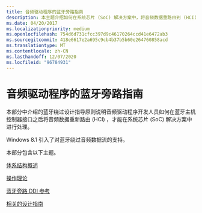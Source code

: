 ```yaml
---
title: 音频驱动程序的蓝牙旁路指南
description: 本主题介绍如何在系统芯片 (SoC) 解决方案中，将音频数据重路由到 (HCI) 的蓝牙主机控制器接口。
ms.date: 04/20/2017
ms.localizationpriority: medium
ms.openlocfilehash: 754d6d731cfcc397d9c46170264ccd41e6472ab3
ms.sourcegitcommit: 418e6617e2a695c9cb4b37b5b60e264760858acd
ms.translationtype: MT
ms.contentlocale: zh-CN
ms.lasthandoff: 12/07/2020
ms.locfileid: "96784931"
---
```

# <a name="bluetooth-bypass-guidelines-for-audio-drivers"></a>音频驱动程序的蓝牙旁路指南


本部分中介绍的蓝牙绕过设计指导原则说明音频驱动程序开发人员如何在蓝牙主机控制器接口之后将音频数据重新路由 (HCI) ，才能在系统芯片 (SoC) 解决方案中进行处理。

Windows 8.1 引入了对蓝牙绕过音频数据流的支持。

本部分包含以下主题。

[体系结构概述](btth-architectural-overview.md)

[操作理论](theory-of-operation.md)

[蓝牙旁路 DDI 参考](bluetooth-bypass-ddi-reference.md)

[相关的设计指南](related-design-guidelines.md)

 

 




